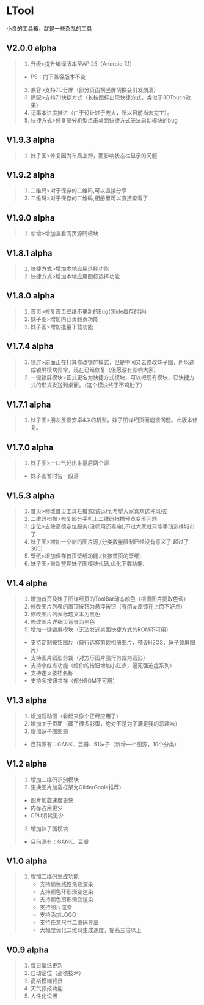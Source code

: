 # LTool
小良的工具箱，就是一些杂乱的工具

## V2.0.0 alpha<br/>
> 1. 升级>提升编译版本至API25（Android 7.1）<br/>
>   * PS：向下兼容版本不变<br/>
> 2. 兼容>支持7.0分屏（部分页面横竖屏切换会引发崩溃）<br/>
> 3. 适配>支持7.1快捷方式（长按图标出现快捷方式，类似于3DTouch效果）<br/>
> 4. 记事本进度推进（由于设计过于庞大，所以目前尚未完工）。<br/>
> 5. 快捷方式>修复部分机型点击桌面快捷方式无法启动模块的bug<br/>

## V1.9.3 alpha<br/>
> 1. 妹子图>修复因为布局上滑，而影响状态栏显示的问题<br/>

## V1.9.2 alpha<br/>
> 1. 二维码>对于保存的二维码,可以直接分享<br/>
> 2. 二维码>对于保存的二维码,相册里可以直接查看了<br/>

## V1.9.0 alpha<br/>
> 1. 新增>增加查看网页源码模块<br/>

## V1.8.1 alpha<br/>
> 1. 快捷方式>增加本地应用选择功能<br/>
> 2. 快捷方式>增加本地应用图标选择功能<br/>

## V1.8.0 alpha<br/>
> 1. 首页>修复首页壁纸不更新的Bug(Glide缓存的锅)<br/>
> 2. 妹子图>增加内容页翻页功能<br/>
> 3. 妹子图>增加批量下载功能<br/>

## V1.7.4 alpha<br/>
> 1. 锁屏>前面正在打算修改锁屏模式，但是中间又去修改妹子图，所以造成锁屏模块异常，现在已经修复（但愿没有影响大家）<br/>
> 2. 一键锁屏模块>正式更名为快捷方式模块，可以把现有模块，已快捷方式的形式发送到桌面。（这个模块终于不鸡肋了）<br/>

## V1.7.1 alpha<br/>
> 1. 妹子图>朋友反馈安卓4.X的机型，妹子图详细页面崩溃问题。此版本修复。<br/>

## V1.7.0 alpha<br/>
> 1.  妹子图>一口气赶出来最后两个源<br/>
>   * 妹子图暂时告一段落<br/>

## V1.5.3 alpha<br/>
> 1. 首页>修改首页工具栏模式(试运行,希望大家喜欢这种风格)<br/>
> 2. 二维码扫描>修复部分手机上二维码扫描预览变形问题<br/>
> 3. 定位>去除高德定位服务(没卵用还毒瘤),不过大家就只能手动选择城市了.<br/>
> 4. 妹子图>增加一个新的图片源,(分类数量限制已经没有意义了,超过了300)<br/>
> 5. 壁纸>增加保存首页壁纸功能.(长按首页的壁纸).<br/>
> 6. 妹子图>重新整理妹子图模块代码,优化下载功能.<br/>

## V1.4 alpha<br/>
> 1. 增加首页及妹子图详细页的ToolBar动态颜色（根据图片提取色调）<br/>
> 2. 修改图片列表的置顶按钮为悬浮按钮（有朋友反馈在上面不好点）<br/>
> 3. 修改图片列表标题文本为黑色<br/>
> 4. 修改图片详细页背景为黑色<br/>
> 5. 增加一键锁屏模块（无法发送桌面快捷方式的ROM不可用）<br/>
> * 支持定制按钮图片（自行选择剪裁相册图片，预设H2OS，锤子锁屏图片）<br/>
> * 支持图片圆形剪裁（对方形图片强行剪裁为圆形）<br/>
> * 支持小红点功能（给你的按钮增加小红点，逼死强迫症系列）<br/>
> * 支持定义按钮名称<br/>
> * 支持多按钮共存（部分ROM不可用）<br/>

## V1.3 alpha<br/>
> 1. 增加启动图（看起来像个正经应用了）<br/>
> 2. 增加关于页面（藏了很多彩蛋，绝对不是为了满足我的恶趣味）<br/>
> 3. 增加妹子图图源<br/>
> * 目前源有：GANK、豆瓣、51妹子（新增一个图源，10个分类）<br/>

## V1.2 alpha<br/>
> 1. 增加二维码识别模块<br/>
> 2. 更换图片加载框架为Glide(Goole推荐)<br/>
> * 图片加载速度更快<br/>
> * 内存占用更少<br/>
> * CPU消耗更少<br/>
>
> 3. 增加妹子图模块<br/>
>  * 目前源有：GANK、豆瓣<br/>

## V1.0 alpha<br/>
> 1. 增加二维码生成功能<br/>
>     * 支持颜色线性渐变渲染<br/>
>     * 支持颜色环形渐变渲染<br/>
>     * 支持颜色扇形渐变渲染<br/>
>     * 支持图片渲染<br/>
>     * 支持添加LOGO<br/>
>     * 支持任意尺寸二维码导出<br/>
>     * 大幅度优化二维码生成速度，提高三倍以上<br/>

## V0.9 alpha<br/>
> 1. 每日壁纸更新<br/>
> 2. 自动定位（高德技术）<br/>
> 3. 高斯模糊背景<br/>
> 4. 天气预报功能<br/>
> 5. 人性化设置<br/>